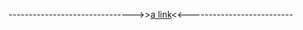  ------------------------------->>[a link](https://special-person.netlify.app/)<<--------------------------
